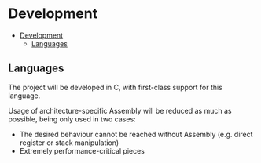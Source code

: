 # Development

- [Development](#development)
  - [Languages](#languages)

## Languages
The project will be developed in C, with first-class support for this language.

Usage of architecture-specific Assembly will be reduced as much as possible, being
only used in two cases:

- The desired behaviour cannot be reached without Assembly
(e.g. direct register or stack manipulation)
- Extremely performance-critical pieces